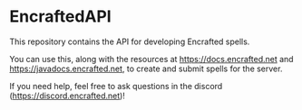 # EncraftedAPI
This repository contains the API for developing Encrafted spells.

You can use this, along with the resources at https://docs.encrafted.net and https://javadocs.encrafted.net, to create and submit spells for the server.

If you need help, feel free to ask questions in the discord (https://discord.encrafted.net)!

